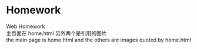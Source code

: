 # Homework
Web Homework  
主页面在 home.html 另外两个是引用的图片  
the main page is home.html and the others are images quoted by home.html  
